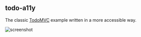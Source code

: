 ## todo-a11y

The classic [TodoMVC](http://todomvc.com/) example written in a more accessible way.

![screenshot](https://cloud.githubusercontent.com/assets/2503289/25306742/464a1c8c-2748-11e7-971f-7cb55cd2d7f0.png)
